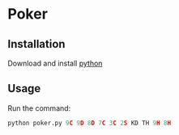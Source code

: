 # Poker

## Installation 

Download and install [python](https://www.python.org/downloads/)

## Usage

Run the command:
```python
python poker.py 9C 9D 8D 7C 3C 2S KD TH 9H 8H
```


